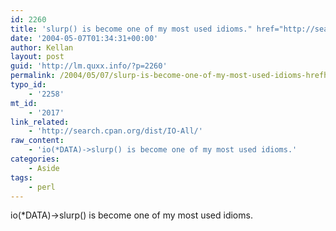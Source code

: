 ```yaml
---
id: 2260
title: 'slurp() is become one of my most used idioms." href="http://search.cpan.org/dist/IO-All/">IO::All – strangely addictive.'
date: '2004-05-07T01:34:31+00:00'
author: Kellan
layout: post
guid: 'http://lm.quxx.info/?p=2260'
permalink: /2004/05/07/slurp-is-become-one-of-my-most-used-idioms-hrefhttpsearchcpanorgdistio-allioall-strangely-addictive/
typo_id:
    - '2258'
mt_id:
    - '2017'
link_related:
    - 'http://search.cpan.org/dist/IO-All/'
raw_content:
    - 'io(*DATA)->slurp() is become one of my most used idioms.'
categories:
    - Aside
tags:
    - perl
---
```


io(\*DATA)-&gt;slurp() is become one of my most used idioms.